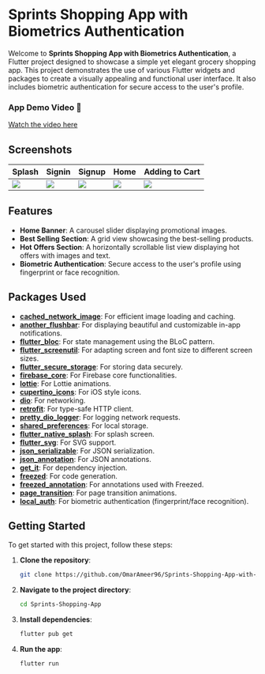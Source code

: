 # Sprints Shopping App with Biometrics Authentication

Welcome to **Sprints Shopping App with Biometrics Authentication**, a Flutter project designed to showcase a simple yet elegant grocery shopping app. This project demonstrates the use of various Flutter widgets and packages to create a visually appealing and functional user interface. It also includes biometric authentication for secure access to the user's profile.

### App Demo Video 🎥

[Watch the video here](https://github.com/user-attachments/assets/d1f94110-2ec6-4174-873d-25206bac7b04)

## Screenshots

| Splash                                                                                       | Signin                                                                                       | Signup                                                                                       | Home                                                                                         | Adding to Cart                                                                               |
| -------------------------------------------------------------------------------------------- | -------------------------------------------------------------------------------------------- | -------------------------------------------------------------------------------------------- | -------------------------------------------------------------------------------------------- | -------------------------------------------------------------------------------------------- |
| <img src="https://github.com/user-attachments/assets/27ad281a-4d6b-4d93-8401-52f19159fc90"/> | <img src="https://github.com/user-attachments/assets/d2a658b2-0159-4c3c-9b1a-235c70a9a4f1"/> | <img src="https://github.com/user-attachments/assets/2a514191-61d7-45d4-80b6-58cf923e0bed"/> | <img src="https://github.com/user-attachments/assets/872ef61c-0d43-4220-9230-14aef670e55b"/> | <img src="https://github.com/user-attachments/assets/c5b12af0-dad4-4559-ba96-9d4bb1339545"/> |

## Features

- **Home Banner**: A carousel slider displaying promotional images.
- **Best Selling Section**: A grid view showcasing the best-selling products.
- **Hot Offers Section**: A horizontally scrollable list view displaying hot offers with images and text.
- **Biometric Authentication**: Secure access to the user's profile using fingerprint or face recognition.

## Packages Used

- **[cached_network_image](https://pub.dev/packages/cached_network_image)**: For efficient image loading and caching.
- **[another_flushbar](https://pub.dev/packages/another_flushbar)**: For displaying beautiful and customizable in-app notifications.
- **[flutter_bloc](https://pub.dev/packages/flutter_bloc)**: For state management using the BLoC pattern.
- **[flutter_screenutil](https://pub.dev/packages/flutter_screenutil)**: For adapting screen and font size to different screen sizes.
- **[flutter_secure_storage](https://pub.dev/packages/flutter_secure_storage)**: For storing data securely.
- **[firebase_core](https://pub.dev/packages/firebase_core)**: For Firebase core functionalities.
- **[lottie](https://pub.dev/packages/lottie)**: For Lottie animations.
- **[cupertino_icons](https://pub.dev/packages/cupertino_icons)**: For iOS style icons.
- **[dio](https://pub.dev/packages/dio)**: For networking.
- **[retrofit](https://pub.dev/packages/retrofit)**: For type-safe HTTP client.
- **[pretty_dio_logger](https://pub.dev/packages/pretty_dio_logger)**: For logging network requests.
- **[shared_preferences](https://pub.dev/packages/shared_preferences)**: For local storage.
- **[flutter_native_splash](https://pub.dev/packages/flutter_native_splash)**: For splash screen.
- **[flutter_svg](https://pub.dev/packages/flutter_svg)**: For SVG support.
- **[json_serializable](https://pub.dev/packages/json_serializable)**: For JSON serialization.
- **[json_annotation](https://pub.dev/packages/json_annotation)**: For JSON annotations.
- **[get_it](https://pub.dev/packages/get_it)**: For dependency injection.
- **[freezed](https://pub.dev/packages/freezed)**: For code generation.
- **[freezed_annotation](https://pub.dev/packages/freezed_annotation)**: For annotations used with Freezed.
- **[page_transition](https://pub.dev/packages/page_transition)**: For page transition animations.
- **[local_auth](https://pub.dev/packages/local_auth)**: For biometric authentication (fingerprint/face recognition).

## Getting Started

To get started with this project, follow these steps:

1. **Clone the repository**:
   ```sh
   git clone https://github.com/OmarAmeer96/Sprints-Shopping-App-with-Animation.git
   ```
2. **Navigate to the project directory**:
   ```sh
   cd Sprints-Shopping-App
   ```
3. **Install dependencies**:
   ```sh
   flutter pub get
   ```
4. **Run the app**:
   ```sh
   flutter run
   ```
